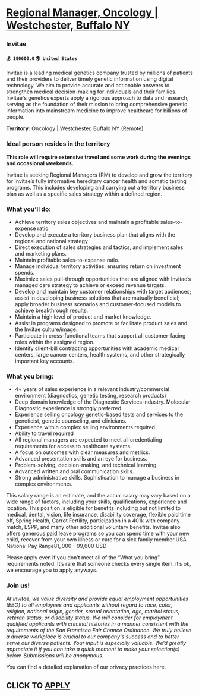 # [Regional Manager, Oncology | Westchester, Buffalo NY](https://www.remotewlb.com/apply/regional-manager-oncology-westchester-buffalo-ny)  
### Invitae  
#### `💰 180600.0` `🌎 United States`  

Invitae is a leading medical genetics company trusted by millions of patients and their providers to deliver timely genetic information using digital technology. We aim to provide accurate and actionable answers to strengthen medical decision-making for individuals and their families. Invitae's genetics experts apply a rigorous approach to data and research, serving as the foundation of their mission to bring comprehensive genetic information into mainstream medicine to improve healthcare for billions of people.

 **Territory:** Oncology | Westchester, Buffalo NY (Remote)

### Ideal person resides in the territory

 **This role will require extensive travel and some work during the evenings and occasional weekends.**

Invitae is seeking Regional Managers (RM) to develop and grow the territory for Invitae’s fully informative hereditary cancer health and somatic testing programs. This includes developing and carrying out a territory business plan as well as a specific sales strategy within a defined region.

### What you’ll do:

  * Achieve territory sales objectives and maintain a profitable sales-to-expense ratio
  * Develop and execute a territory business plan that aligns with the regional and national strategy
  * Direct execution of sales strategies and tactics, and implement sales and marketing plans.
  * Maintain profitable sales-to-expense ratio.
  * Manage individual territory activities, ensuring return on investment spends.
  * Maximize sales pull-through opportunities that are aligned with Invitae’s managed care strategy to achieve or exceed revenue targets.
  * Develop and maintain key customer relationships with target audiences; assist in developing business solutions that are mutually beneficial; apply broader business scenarios and customer-focused models to achieve breakthrough results.
  * Maintain a high level of product and market knowledge.
  * Assist in programs designed to promote or facilitate product sales and the Invitae culture/image.
  * Participate in cross-functional teams that support all customer-facing roles within the assigned region.
  * Identify client-bill contracting opportunities with academic medical centers, large cancer centers, health systems, and other strategically important key accounts.

### What you bring:

  * 4+ years of sales experience in a relevant industry/commercial environment (diagnostics, genetic testing, research products)
  * Deep domain knowledge of the Diagnostic Services industry. Molecular Diagnostic experience is strongly preferred.
  * Experience selling oncology genetic-based tests and services to the geneticist, genetic counseling, and clinicians.
  * Experience within complex selling environments required.
  * Ability to travel required
  * All regional managers are expected to meet all credentialing requirements for access to healthcare systems.
  * A focus on outcomes with clear measures and metrics.
  * Advanced presentation skills and an eye for business.
  * Problem-solving, decision-making, and technical learning.
  * Advanced written and oral communication skills.
  * Strong administrative skills. Sophistication to manage a business in complex environments.

This salary range is an estimate, and the actual salary may vary based on a wide range of factors, including your skills, qualifications, experience and location. This position is eligible for benefits including but not limited to medical, dental, vision, life insurance, disability coverage, flexible paid time off, Spring Health, Carrot Fertility, participation in a 401k with company match, ESPP, and many other additional voluntary benefits. Invitae also offers generous paid leave programs so you can spend time with your new child, recover from your own illness or care for a sick family member.USA National Pay Range$81,000—$99,600 USD

Please apply even if you don’t meet all of the “What you bring” requirements noted. It’s rare that someone checks every single item, it’s ok, we encourage you to apply anyways.

### Join us!

 _At Invitae, we value diversity and provide equal employment opportunities (EEO) to all employees and applicants without regard to race, color, religion, national origin, gender, sexual orientation, age, marital status, veteran status, or disability status. We will consider for employment qualified applicants with criminal histories in a manner consistent with the requirements of the San Francisco Fair Chance Ordinance._ _We truly believe a diverse workplace is crucial to our company's success and to better serve our diverse patients. Your input is especially valuable. We’d greatly appreciate it if you can take a quick moment to make your selection(s) below. Submissions will be anonymous._

You can find a detailed explanation of our privacy practices here.

  
## CLICK TO [APPLY](https://www.remotewlb.com/apply/regional-manager-oncology-westchester-buffalo-ny)


